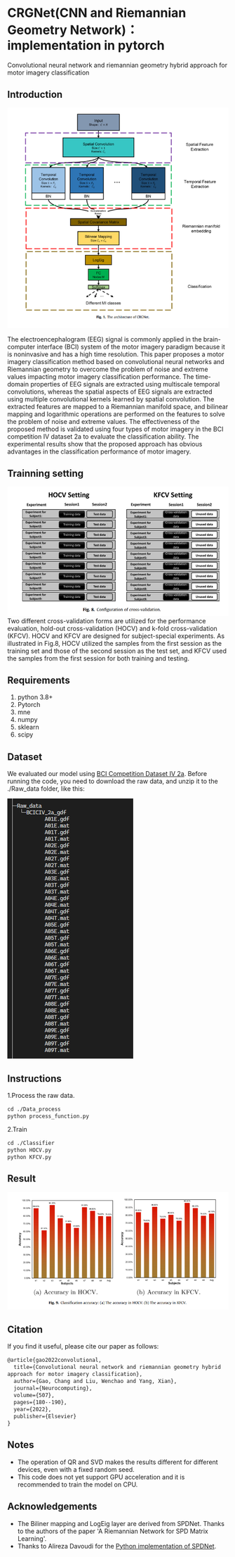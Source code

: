 # CRGNet(CNN and Riemannian Geometry Network)：implementation in pytorch
Convolutional neural network and riemannian geometry hybrid approach for motor imagery classification

## Introduction
![Architecture](2022-09-27-21-57-34.png)

The electroencephalogram (EEG) signal is commonly applied in the brain-computer interface (BCI) system of the motor imagery paradigm because it is noninvasive and has a high time resolution. This paper proposes a motor imagery classification method based on convolutional neural networks and Riemannian geometry to overcome the problem of noise and extreme values impacting motor imagery classification performance. The time-domain properties of EEG signals are extracted using multiscale temporal convolutions, whereas the spatial aspects of EEG signals are extracted using multiple convolutional kernels learned by spatial convolution. The extracted features are mapped to a Riemannian manifold space, and bilinear mapping and logarithmic operations are performed on the features to solve the problem of noise and extreme values. The effectiveness of the proposed method is validated using four types of motor imagery in the BCI competition IV dataset 2a to evaluate the classification ability. The experimental results show that the proposed approach has obvious advantages in the classification performance of motor imagery.

## Trainning setting
![Configuration of cross-validation](2022-09-27-22-09-12.png)
Two different cross-validation forms are utilized for the performance evaluation, hold-out cross-validation (HOCV) and k-fold cross-validation (KFCV). HOCV and KFCV are designed for subject-special experiments. As illustrated in Fig.8, HOCV utilized the samples from the first session as the training set and those of the second session as the test set, and KFCV used the samples from the first session for both training and testing.

## Requirements

1. python 3.8+
2. Pytorch 
3. mne 
4. numpy
5. sklearn
6. scipy

## Dataset
We evaluated our model using [BCI Competition Dataset IV 2a](https://www.bbci.de/competition/iv/results/).
Before running the code, you need to download the raw data, and unzip it to the ./Raw_data folder, like this:

![Raw_data fold structure](2022-09-27-22-57-00.png)

## Instructions
1.Process the raw data.
```
cd ./Data_process
python process_function.py
```
2.Train
```
cd ./Classifier
python HOCV.py
python KFCV.py
```

## Result
![Result](2022-09-27-23-04-25.png)

## Citation
If you find it useful, please cite our paper as follows:
```
@article{gao2022convolutional,
  title={Convolutional neural network and riemannian geometry hybrid approach for motor imagery classification},
  author={Gao, Chang and Liu, Wenchao and Yang, Xian},
  journal={Neurocomputing},
  volume={507},
  pages={180--190},
  year={2022},
  publisher={Elsevier}
}
```
## Notes
+ The operation of QR and SVD makes the results different for different devices, even with a fixed random seed.
+ This code does not yet support GPU acceleration and it is recommended to train the model on CPU.

## Acknowledgements
+ The Biliner mapping and LogEig layer are derived from SPDNet. Thanks to the authors of the paper 'A Riemannian Network for SPD Matrix Learning'.
+ Thanks to Alireza Davoudi for the [Python implementation of SPDNet](https://github.com/adavoudi/spdnet).
